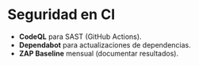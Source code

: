 # Seguridad en CI
- **CodeQL** para SAST (GitHub Actions).
- **Dependabot** para actualizaciones de dependencias.
- **ZAP Baseline** mensual (documentar resultados).